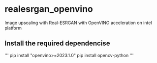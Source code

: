 # realesrgan_openvino
Image upscaling with Real-ESRGAN with OpenVINO acceleration on intel platform

## Install the required dependencise 
'''
pip install "openvino>=2023.1.0"
pip install opencv-python
'''
